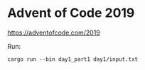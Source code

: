 # Advent of Code 2019

https://adventofcode.com/2019


Run:

```
cargo run --bin day1_part1 day1/input.txt
```

